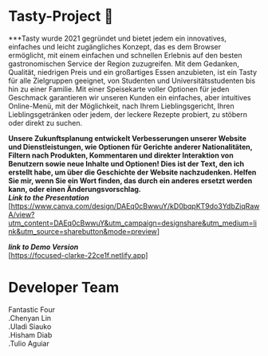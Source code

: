 # Tasty-Project :shallow_pan_of_food:
***Tasty wurde 2021 gegründet und bietet jedem ein innovatives, einfaches und leicht zugängliches Konzept, das es dem Browser ermöglicht, mit einem einfachen und schnellen Erlebnis auf den besten gastronomischen Service der Region zuzugreifen.
Mit dem Gedanken, Qualität, niedrigen Preis und ein großartiges Essen anzubieten, ist ein Tasty für alle Zielgruppen geeignet, von Studenten und Universitätsstudenten bis hin zu einer Familie.
Mit einer Speisekarte voller Optionen für jeden Geschmack garantieren wir unseren Kunden ein einfaches, aber intuitives Online-Menü, mit der Möglichkeit, nach Ihrem Lieblingsgericht, Ihren Lieblingsgetränken oder jedem, der leckere Rezepte probiert, zu stöbern oder direkt zu suchen.

**Unsere Zukunftsplanung entwickelt Verbesserungen unserer Website und Dienstleistungen, wie Optionen für Gerichte anderer Nationalitäten, Filtern nach Produkten, Kommentaren und direkter Interaktion von Benutzern sowie neue Inhalte und Optionen!
Dies ist der Text, den ich erstellt habe, um über die Geschichte der Website nachzudenken. Helfen Sie mir, wenn Sie ein Wort finden, das durch ein anderes ersetzt werden kann, oder einen Änderungsvorschlag.** <br/>
***Link to the Presentation <br/>***
[https://www.canva.com/design/DAEq0cBwwuY/kD0bqpKT9do3YdbZiqRawA/view?utm_content=DAEq0cBwwuY&utm_campaign=designshare&utm_medium=link&utm_source=sharebutton&mode=preview]

***link to Demo Version*** <br/>
[https://focused-clarke-22ce1f.netlify.app]

# Developer Team<br/>
Fantastic Four <br/>
.Chenyan Lin<br/>
.Uladi Siauko<br/>
.Hisham Diab<br/>
.Tulio Aguiar<br/>
